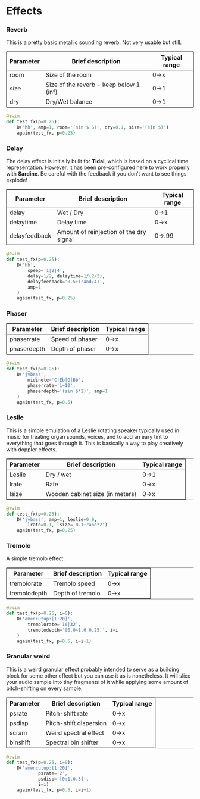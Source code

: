 # Effects

### Reverb

This is a pretty basic metallic sounding reverb. Not very usable but still.

<table border="2" cellspacing="0" cellpadding="6" rules="groups" frame="hsides">


<colgroup>
<col  class="org-left" />

<col  class="org-left" />

<col  class="org-left" />
</colgroup>
<thead>
<tr>
<th scope="col" class="org-left">Parameter</th>
<th scope="col" class="org-left">Brief description</th>
<th scope="col" class="org-left">Typical range</th>
</tr>
</thead>

<tbody>
<tr>
<td class="org-left">room</td>
<td class="org-left">Size of the room</td>
<td class="org-left">0-&gt;x</td>
</tr>


<tr>
<td class="org-left">size</td>
<td class="org-left">Size of the reverb - keep below 1 (inf)</td>
<td class="org-left">0-&gt;1</td>
</tr>


<tr>
<td class="org-left">dry</td>
<td class="org-left">Dry/Wet balance</td>
<td class="org-left">0-&gt;1</td>
</tr>
</tbody>
</table>

```python
@swim
def test_fx(p=0.25):
    D('hh', amp=1, room='(sin $.S)', dry=0.1, size='(sin $)')
    again(test_fx, p=0.25)
```


### Delay

The delay effect is initially built for **Tidal**, which is based on a cyclical time representation. However, it has been pre-configured here to work properly with **Sardine**. Be careful with the <span class="underline">feedback</span> if you don&rsquo;t want to see things explode!

<table border="2" cellspacing="0" cellpadding="6" rules="groups" frame="hsides">


<colgroup>
<col  class="org-left" />

<col  class="org-left" />

<col  class="org-left" />
</colgroup>
<thead>
<tr>
<th scope="col" class="org-left">Parameter</th>
<th scope="col" class="org-left">Brief description</th>
<th scope="col" class="org-left">Typical range</th>
</tr>
</thead>

<tbody>
<tr>
<td class="org-left">delay</td>
<td class="org-left">Wet / Dry</td>
<td class="org-left">0-&gt;1</td>
</tr>


<tr>
<td class="org-left">delaytime</td>
<td class="org-left">Delay time</td>
<td class="org-left">0-&gt;x</td>
</tr>


<tr>
<td class="org-left">delayfeedback</td>
<td class="org-left">Amount of reinjection of the dry signal</td>
<td class="org-left">0-&gt;.99</td>
</tr>
</tbody>
</table>

```python
@swim
def test_fx(p=0.25):
    D('hh',
        speep='1|2|4',
        delay=1/2, delaytime=1/(2/3),
        delayfeedback='0.5+(rand/4)',
        amp=1
    )
    again(test_fx, p=0.25)
```


### Phaser

<table border="2" cellspacing="0" cellpadding="6" rules="groups" frame="hsides">


<colgroup>
<col  class="org-left" />

<col  class="org-left" />

<col  class="org-left" />
</colgroup>
<thead>
<tr>
<th scope="col" class="org-left">Parameter</th>
<th scope="col" class="org-left">Brief description</th>
<th scope="col" class="org-left">Typical range</th>
</tr>
</thead>

<tbody>
<tr>
<td class="org-left">phaserrate</td>
<td class="org-left">Speed of phaser</td>
<td class="org-left">0-&gt;x</td>
</tr>


<tr>
<td class="org-left">phaserdepth</td>
<td class="org-left">Depth of phaser</td>
<td class="org-left">0-&gt;x</td>
</tr>
</tbody>
</table>

```python
@swim
def test_fx(p=0.25):
    D('jvbass',
        midinote='C|Eb|G|Bb',
        phaserrate='1~10',
        phaserdepth='(sin $*2)', amp=1
    )
    again(test_fx, p=0.5)
```


### Leslie

This is a simple emulation of a Leslie rotating speaker typically used in music for treating organ sounds, voices, and to add an eary tint to everything that goes through it. This is basically a way to play creatively with doppler effects.

<table border="2" cellspacing="0" cellpadding="6" rules="groups" frame="hsides">


<colgroup>
<col  class="org-left" />

<col  class="org-left" />

<col  class="org-left" />
</colgroup>
<thead>
<tr>
<th scope="col" class="org-left">Parameter</th>
<th scope="col" class="org-left">Brief description</th>
<th scope="col" class="org-left">Typical range</th>
</tr>
</thead>

<tbody>
<tr>
<td class="org-left">Leslie</td>
<td class="org-left">Dry / wet</td>
<td class="org-left">0-&gt;1</td>
</tr>


<tr>
<td class="org-left">lrate</td>
<td class="org-left">Rate</td>
<td class="org-left">0-&gt;x</td>
</tr>


<tr>
<td class="org-left">lsize</td>
<td class="org-left">Wooden cabinet size (in meters)</td>
<td class="org-left">0-&gt;x</td>
</tr>
</tbody>
</table>

```python
@swim
def test_fx(p=0.25):
    D('jvbass', amp=1, leslie=0.9,
        lrate=0.1, lsize='0.1+rand*2')
    again(test_fx, p=0.25)
```

### Tremolo

A simple tremolo effect.

<table border="2" cellspacing="0" cellpadding="6" rules="groups" frame="hsides">


<colgroup>
<col  class="org-left" />

<col  class="org-left" />

<col  class="org-left" />
</colgroup>
<thead>
<tr>
<th scope="col" class="org-left">Parameter</th>
<th scope="col" class="org-left">Brief description</th>
<th scope="col" class="org-left">Typical range</th>
</tr>
</thead>

<tbody>
<tr>
<td class="org-left">tremolorate</td>
<td class="org-left">Tremolo speed</td>
<td class="org-left">0-&gt;x</td>
</tr>


<tr>
<td class="org-left">tremolodepth</td>
<td class="org-left">Depth of tremolo</td>
<td class="org-left">0-&gt;x</td>
</tr>
</tbody>
</table>

```python
@swim
def test_fx(p=0.25, i=0):
    D('amencutup:[1:20]',
        tremolorate='16|32',
        tremolodepth='[0.0~1.0 0.25]', i=i
    )
    again(test_fx, p=0.5, i=i+1)
```

### Granular weird

This is a weird granular effect probably intended to serve as a building block for some other effect but you can use it as is nonetheless. It will slice your audio sample into tiny fragments of it while applying some amount of pitch-shifting on every sample.

<table border="2" cellspacing="0" cellpadding="6" rules="groups" frame="hsides">


<colgroup>
<col  class="org-left" />

<col  class="org-left" />

<col  class="org-left" />
</colgroup>
<thead>
<tr>
<th scope="col" class="org-left">Parameter</th>
<th scope="col" class="org-left">Brief description</th>
<th scope="col" class="org-left">Typical range</th>
</tr>
</thead>

<tbody>
<tr>
<td class="org-left">psrate</td>
<td class="org-left">Pitch-shift rate</td>
<td class="org-left">0-&gt;x</td>
</tr>


<tr>
<td class="org-left">psdisp</td>
<td class="org-left">Pitch-shift dispersion</td>
<td class="org-left">0-&gt;x</td>
</tr>


<tr>
<td class="org-left">scram</td>
<td class="org-left">Weird spectral effect</td>
<td class="org-left">0-&gt;x</td>
</tr>


<tr>
<td class="org-left">binshift</td>
<td class="org-left">Spectral bin shifter</td>
<td class="org-left">0-&gt;x</td>
</tr>
</tbody>
</table>

```python
@swim
def test_fx(p=0.25, i=0):
    D('amencutup:[1:20]',
            psrate='2',
            psdisp='[0:1,0.5]',
            i=i)
    again(test_fx, p=0.5, i=i+1)
```
